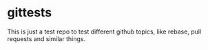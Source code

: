 # gittests

This is just a test repo to test different github topics, like rebase, pull requests and similar things.
